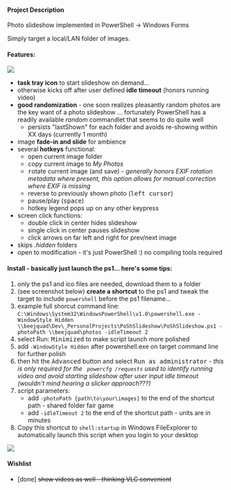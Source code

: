 #### Project Description

Photo slideshow implemented in PowerShell -> Windows Forms

Simply target a local/LAN folder of images.

#### Features:
![](http://2.bp.blogspot.com/-XWNHk4bUjmw/VnZCbx0p_RI/AAAAAAAAR6Y/hjDvvY8mkqE/s1600/Screen%2BShot%2B2015-12-19%2Bat%2B9.36.43%2BPM.png)

* **task tray icon** to start slideshow on demand...
* otherwise kicks off after user defined **idle timeout** (honors running video)
* **good randomization** - one soon realizes pleasantly random photos are the key want of a photo slideshow ... fortunately PowerShell has a readily available _random_ commandlet that seems to do quite well
  * persists "lastShown" for each folder and avoids re-showing within XX days (currently 1 month)
* image **fade-in and slide** for ambience
* several **hotkeys** functional:
	* <kbd>o</kbd>pen current image folder
	* <kbd>c</kbd>opy current image to _My Photos_
	* <kbd>r</kbd>otate current image (and save) - *generally honors EXIF rotation metadata where present, this option allows for manual correction where EXIF is missing*
	* reverse to previously shown photo (<kbd>left cursor</kbd>)
	* pause/play (<kbd>space</kbd>)
	* hotkey legend pops up on any other keypress
* screen click functions:
	* double click in center hides slideshow
	* single click in center pauses slideshow
	* click arrows on far left and right for prev/next image
* skips _.hidden_ folders
* open to modification - it's just PowerShell :) no compiling tools required

#### Install - basically just launch the ps1... here's some tips:
1. only the ps1 and ico files are needed, download them to a folder
1. (see screenshot below) **create a shortcut** to the ps1 and tweak the target to include ```powershell``` before the ps1 filename... 
2. example full shorcut command line: ```C:\Windows\System32\WindowsPowerShell\v1.0\powershell.exe -WindowStyle Hidden \\beejquad\Dev\_PersonalProjects\PoShSlideshow\PoShSlideshow.ps1 -photoPath \\beejquad\photos -idleTimeout 2```
1. select Run: <kbd>Minimized</kbd> to make script launch more polished
2. add ```-WindowStyle Hidden``` after powershell.exe on target command line for further polish
1. then hit the <kbd>Advanced</kbd> button and select <kbd>Run as administrator</kbd> - *this is only required for the ``` powercfg /requests``` used to identify running video and avoid starting slideshow after user input idle timeout (wouldn't mind hearing a slicker approach???)*
1. script parameters:
	* add ```-photoPath {path\to\your\images}``` to the end of the shortcut path - shared folder fair game
	* add ```-idleTimeout 2``` to the end of the shortcut path - units are in minutes
1. Copy this shortcut to ```shell:startup``` in Windows FileExplorer to automatically launch this script when you login to your desktop

![](http://3.bp.blogspot.com/-fON1N7pNVps/VnbndLY3ipI/AAAAAAAAR7A/p1T8oja9fso/s1600/Screen%2BShot%2B2015-12-20%2Bat%2B9.26.42%2BAM.png)

#### Wishlist

* [done] <s>show videos as well - thinking VLC convenient</s>
